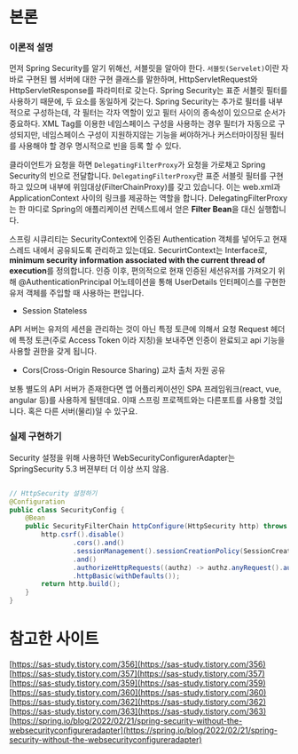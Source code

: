 # 본론

### 이론적 설명

먼저 Spring Security를 알기 위해선, 서블릿을 알아야 한다. `서블릿(Servelet)`이란 자바로 구현된 웹 서버에 대한 구현 클래스를 말한하며, HttpServletRequest와 HttpServletResponse를 파라미터로 갖는다. Spring Security는 표준 서블릿 필터를 사용하기 때문에, 두 요소를 동일하게 갖는다. Spring Security는 추가로 필터를 내부적으로 구성하는데, 각 필터는 각자 역할이 있고 필터 사이의 종속성이 있으므로 순서가 중요하다. XML Tag를 이용한 네임스페이스 구성을 사용하는 경우 필터가 자동으로 구성되지만, 네임스페이스 구성이 지원하지않는 기능을 써야하거나 커스터마이징된 필터를 사용해야 할 경우 명시적으로 빈을 등록 할 수 있다.

클라이언트가 요청을 하면 `DelegatingFilterProxy`가 요청을 가로채고 Spring Security의 빈으로 전달합니다. `DelegatingFilterProxy`란 표준 서블릿 필터를 구현하고 있으며 내부에 위임대상(FilterChainProxy)를 갖고 있습니다. 이는 web.xml과 ApplicationContext 사이의 링크를 제공하는 역할을 합니다. DelegatingFilterProxy는 한 마디로 Spring의 애플리케이션 컨텍스트에서 얻은 **Filter Bean**을 대신 실행합니다.

스프링 시큐리티는 SecurityContext에 인증된 Authentication 객체를 넣어두고 현재 스레드 내에서 공유되도록 관리하고 있는데요. SecurirtContext는 Interface로, **minimum security information associated with the current thread of execution**를 정의합니다. 인증 이후, 편의적으로 현재 인증된 세션유저를 가져오기 위해 @AuthenticationPrincipal 어노테이션을 통해 UserDetails 인터페이스를 구현한 유저 객체를 주입할 때 사용하는 편입니다.

- Session Stateless

API 서버는 유저의 세션을 관리하는 것이 아닌 특정 토큰에 의해서 요청 Request 헤더에 특정 토큰(주로 Access Token 이라 지칭)을 보내주면 인증이 완료되고 api 기능을 사용할 권한을 갖게 됩니다.

- Cors(Cross-Origin Resource Sharing) 교차 출처 자원 공유

보통 별도의 API 서버가 존재한다면 앱 어플리케이션인 SPA 프레임워크(react, vue, angular 등)를 사용하게 될텐데요. 이때 스프링 프로젝트와는 다른포트를 사용할 것입니다. 혹은 다른 서버(물리)일 수 있구요.

### 실제 구현하기

Security 설정을 위해 사용하던 WebSecurityConfigurerAdapter는 SpringSecurity 5.3 버젼부터 더 이상 쓰지 않음.

```java

// HttpSecurity 설정하기
@Configuration
public class SecurityConfig {
    @Bean
    public SecurityFilterChain httpConfigure(HttpSecurity http) throws Exception {
        http.csrf().disable()
                .cors().and()
                .sessionManagement().sessionCreationPolicy(SessionCreationPolicy.STATELESS)
                .and()
                .authorizeHttpRequests((authz) -> authz.anyRequest().authenticated())
                .httpBasic(withDefaults());
        return http.build();
    }
}
```

# 참고한 사이트

[https://sas-study.tistory.com/356](https://sas-study.tistory.com/356)
[https://sas-study.tistory.com/357](https://sas-study.tistory.com/357)
[https://sas-study.tistory.com/359](https://sas-study.tistory.com/359)
[https://sas-study.tistory.com/360](https://sas-study.tistory.com/360)
[https://sas-study.tistory.com/362](https://sas-study.tistory.com/362)
[https://sas-study.tistory.com/363](https://sas-study.tistory.com/363)
[https://spring.io/blog/2022/02/21/spring-security-without-the-websecurityconfigureradapter](https://spring.io/blog/2022/02/21/spring-security-without-the-websecurityconfigureradapter)
